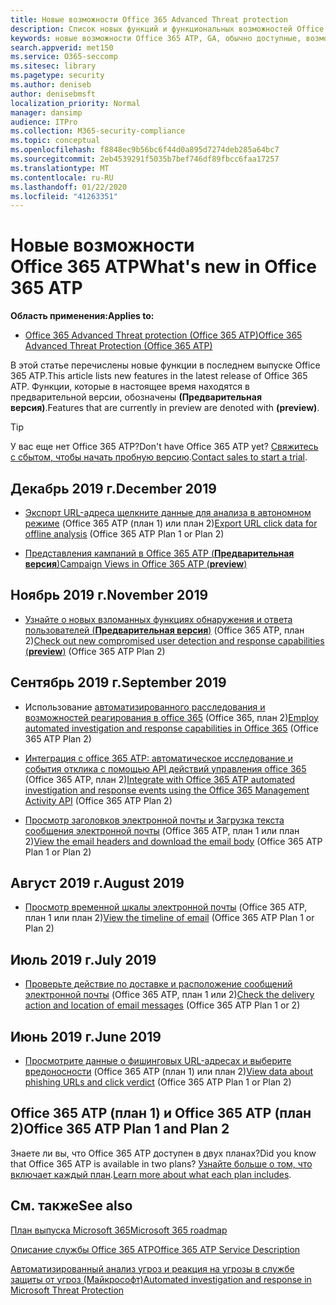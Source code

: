 ```yaml
---
title: Новые возможности Office 365 Advanced Threat protection
description: Список новых функций и функциональных возможностей Office 365 ATP
keywords: новые возможности Office 365 ATP, GA, обычно доступные, возможности, доступные, новые
search.appverid: met150
ms.service: O365-seccomp
ms.sitesec: library
ms.pagetype: security
ms.author: deniseb
author: denisebmsft
localization_priority: Normal
manager: dansimp
audience: ITPro
ms.collection: M365-security-compliance
ms.topic: conceptual
ms.openlocfilehash: f8848ec9b56bc6f44d0a895d7274deb285a64bc7
ms.sourcegitcommit: 2eb4539291f5035b7bef746df89fbcc6faa17257
ms.translationtype: MT
ms.contentlocale: ru-RU
ms.lasthandoff: 01/22/2020
ms.locfileid: "41263351"
---
```

# <a name="whats-new-in-office-365-atp"></a><span data-ttu-id="23e14-104">Новые возможности Office 365 ATP</span><span class="sxs-lookup"><span data-stu-id="23e14-104">What's new in Office 365 ATP</span></span>

<span data-ttu-id="23e14-105">**Область применения:**</span><span class="sxs-lookup"><span data-stu-id="23e14-105">**Applies to:**</span></span>

- [<span data-ttu-id="23e14-106">Office 365 Advanced Threat protection (Office 365 ATP)</span><span class="sxs-lookup"><span data-stu-id="23e14-106">Office 365 Advanced Threat Protection (Office 365 ATP)</span></span>](office-365-atp.md)

<span data-ttu-id="23e14-107">В этой статье перечислены новые функции в последнем выпуске Office 365 ATP.</span><span class="sxs-lookup"><span data-stu-id="23e14-107">This article lists new features in the latest release of Office 365 ATP.</span></span> <span data-ttu-id="23e14-108">Функции, которые в настоящее время находятся в предварительной версии, обозначены **(Предварительная версия)**.</span><span class="sxs-lookup"><span data-stu-id="23e14-108">Features that are currently in preview are denoted with **(preview)**.</span></span>

> [!TIP]
> <span data-ttu-id="23e14-109">У вас еще нет Office 365 ATP?</span><span class="sxs-lookup"><span data-stu-id="23e14-109">Don't have Office 365 ATP yet?</span></span> <span data-ttu-id="23e14-110">[Свяжитесь с сбытом, чтобы начать пробную версию](https://go.microsoft.com/fwlink/p/?LinkId=518644).</span><span class="sxs-lookup"><span data-stu-id="23e14-110">[Contact sales to start a trial](https://go.microsoft.com/fwlink/p/?LinkId=518644).</span></span>

## <a name="december-2019"></a><span data-ttu-id="23e14-111">Декабрь 2019 г.</span><span class="sxs-lookup"><span data-stu-id="23e14-111">December 2019</span></span>

- <span data-ttu-id="23e14-112">[Экспорт URL-адреса щелкните данные для анализа в автономном режиме](threat-explorer.md#new-features-in-threat-explorer-and-real-time-detections) (Office 365 ATP (план 1) или план 2)</span><span class="sxs-lookup"><span data-stu-id="23e14-112">[Export URL click data for offline analysis](threat-explorer.md#new-features-in-threat-explorer-and-real-time-detections) (Office 365 ATP Plan 1 or Plan 2)</span></span>

- [<span data-ttu-id="23e14-113">Представления кампаний в Office 365 ATP (**Предварительная версия**)</span><span class="sxs-lookup"><span data-stu-id="23e14-113">Campaign Views in Office 365 ATP (**preview**)</span></span>](campaigns.md)

## <a name="november-2019"></a><span data-ttu-id="23e14-114">Ноябрь 2019 г.</span><span class="sxs-lookup"><span data-stu-id="23e14-114">November 2019</span></span>

- <span data-ttu-id="23e14-115">[Узнайте о новых взломанных функциях обнаружения и ответа пользователей (**Предварительная версия**)](https://techcommunity.microsoft.com/t5/Security-Privacy-and-Compliance/Speed-up-time-to-detect-and-respond-to-user-compromise-and-limit/ba-p/977053) (Office 365 ATP, план 2)</span><span class="sxs-lookup"><span data-stu-id="23e14-115">[Check out new compromised user detection and response capabilities (**preview**)](https://techcommunity.microsoft.com/t5/Security-Privacy-and-Compliance/Speed-up-time-to-detect-and-respond-to-user-compromise-and-limit/ba-p/977053) (Office 365 ATP Plan 2)</span></span>

## <a name="september-2019"></a><span data-ttu-id="23e14-116">Сентябрь 2019 г.</span><span class="sxs-lookup"><span data-stu-id="23e14-116">September 2019</span></span>

- <span data-ttu-id="23e14-117">Использование [автоматизированного расследования и возможностей реагирования в office 365](automated-investigation-response-office.md) (Office 365, план 2)</span><span class="sxs-lookup"><span data-stu-id="23e14-117">[Employ automated investigation and response capabilities in Office 365](automated-investigation-response-office.md) (Office 365 ATP Plan 2)</span></span>

- <span data-ttu-id="23e14-118">[Интеграция с office 365 ATP: автоматическое исследование и события отклика с помощью API действий управления office 365](https://docs.microsoft.com/office/office-365-management-api/office-365-management-activity-api-schema#office-365-advanced-threat-protection-and-threat-investigation-and-response-schema) (Office 365 ATP, план 2)</span><span class="sxs-lookup"><span data-stu-id="23e14-118">[Integrate with Office 365 ATP automated investigation and response events using the Office 365 Management Activity API](https://docs.microsoft.com/office/office-365-management-api/office-365-management-activity-api-schema#office-365-advanced-threat-protection-and-threat-investigation-and-response-schema) (Office 365 ATP Plan 2)</span></span>

- <span data-ttu-id="23e14-119">[Просмотр заголовков электронной почты и Загрузка текста сообщения электронной почты](investigate-malicious-email-that-was-delivered.md#view-the-email-headers-and-download-the-email-body) (Office 365 ATP, план 1 или план 2)</span><span class="sxs-lookup"><span data-stu-id="23e14-119">[View the email headers and download the email body](investigate-malicious-email-that-was-delivered.md#view-the-email-headers-and-download-the-email-body) (Office 365 ATP Plan 1 or Plan 2)</span></span>

## <a name="august-2019"></a><span data-ttu-id="23e14-120">Август 2019 г.</span><span class="sxs-lookup"><span data-stu-id="23e14-120">August 2019</span></span>

- <span data-ttu-id="23e14-121">[Просмотр временной шкалы электронной почты](investigate-malicious-email-that-was-delivered.md#view-the-timeline-of-your-email) (Office 365 ATP, план 1 или план 2)</span><span class="sxs-lookup"><span data-stu-id="23e14-121">[View the timeline of email](investigate-malicious-email-that-was-delivered.md#view-the-timeline-of-your-email) (Office 365 ATP Plan 1 or Plan 2)</span></span>

## <a name="july-2019"></a><span data-ttu-id="23e14-122">Июль 2019 г.</span><span class="sxs-lookup"><span data-stu-id="23e14-122">July 2019</span></span>

- <span data-ttu-id="23e14-123">[Проверьте действие по доставке и расположение сообщений электронной почты](investigate-malicious-email-that-was-delivered.md#check-the-delivery-action-and-location) (Office 365 ATP, план 1 или 2)</span><span class="sxs-lookup"><span data-stu-id="23e14-123">[Check the delivery action and location of email messages](investigate-malicious-email-that-was-delivered.md#check-the-delivery-action-and-location) (Office 365 ATP Plan 1 or 2)</span></span>

## <a name="june-2019"></a><span data-ttu-id="23e14-124">Июнь 2019 г.</span><span class="sxs-lookup"><span data-stu-id="23e14-124">June 2019</span></span>

- <span data-ttu-id="23e14-125">[Просмотрите данные о фишинговых URL-адресах и выберите вредоносности](threat-explorer.md#view-data-about-phishing-urls-and-click-verdict) (Office 365 ATP (план 1) или план 2)</span><span class="sxs-lookup"><span data-stu-id="23e14-125">[View data about phishing URLs and click verdict](threat-explorer.md#view-data-about-phishing-urls-and-click-verdict) (Office 365 ATP Plan 1 or Plan 2)</span></span>

## <a name="office-365-atp-plan-1-and-plan-2"></a><span data-ttu-id="23e14-126">Office 365 ATP (план 1) и Office 365 ATP (план 2)</span><span class="sxs-lookup"><span data-stu-id="23e14-126">Office 365 ATP Plan 1 and Plan 2</span></span>

<span data-ttu-id="23e14-127">Знаете ли вы, что Office 365 ATP доступен в двух планах?</span><span class="sxs-lookup"><span data-stu-id="23e14-127">Did you know that Office 365 ATP is available in two plans?</span></span> <span data-ttu-id="23e14-128">[Узнайте больше о том, что включает каждый план](office-365-atp.md#office-365-atp-plan-1-and-plan-2).</span><span class="sxs-lookup"><span data-stu-id="23e14-128">[Learn more about what each plan includes](office-365-atp.md#office-365-atp-plan-1-and-plan-2).</span></span>

## <a name="see-also"></a><span data-ttu-id="23e14-129">См. также</span><span class="sxs-lookup"><span data-stu-id="23e14-129">See also</span></span>

[<span data-ttu-id="23e14-130">План выпуска Microsoft 365</span><span class="sxs-lookup"><span data-stu-id="23e14-130">Microsoft 365 roadmap</span></span>](https://www.microsoft.com/microsoft-365/roadmap)

[<span data-ttu-id="23e14-131">Описание службы Office 365 ATP</span><span class="sxs-lookup"><span data-stu-id="23e14-131">Office 365 ATP Service Description</span></span>](https://docs.microsoft.com/office365/servicedescriptions/office-365-advanced-threat-protection-service-description)

[<span data-ttu-id="23e14-132">Автоматизированный анализ угроз и реакция на угрозы в службе защиты от угроз (Майкрософт)</span><span class="sxs-lookup"><span data-stu-id="23e14-132">Automated investigation and response in Microsoft Threat Protection</span></span>](https://docs.microsoft.com/microsoft-365/security/mtp/mtp-autoir)
